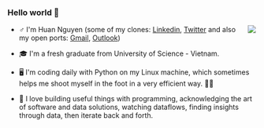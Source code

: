 ### Hello world 👋

<!--
**nguyenhuands99/nguyenhuands99** is a ✨ _special_ ✨ repository because its `README.md` (this file) appears on your GitHub profile.

Here are some ideas to get you started:

- 🔭 I’m currently working on ...
- 🌱 I’m currently learning ...
- 👯 I’m looking to collaborate on ...
- 🤔 I’m looking for help with ...
- 💬 Ask me about ...
- 📫 How to reach me: ...
- 😄 Pronouns: ...
- ⚡ Fun fact: ...
-->
<a href="#">
<img align="right" src="https://github-readme-stats.vercel.app/api?username=nguyenhuands99&show_icons=true&theme=dark">
</a>

- ♂  I'm Huan Nguyen (some of my clones: [Linkedin](https://www.linkedin.com/in/nguyenhuands99/), [Twitter](https://www.twitter.com/nguyenhuands99) and also my open ports: [Gmail](mailto:nguyenhuands99@gmail.com), [Outlook](mailto:nguyenhuands99@outlook.com))

- 🎓 I'm a fresh graduate from University of Science - Vietnam. 

- 🖥 I'm coding daily with Python on my Linux machine, which sometimes helps me shoot myself in the foot in a very efficient way. 🦶🔫

- 🧠 I love building useful things with programming, acknowledging the art of software and data solutions, watching dataflows, finding insights through data, then iterate back and forth.

